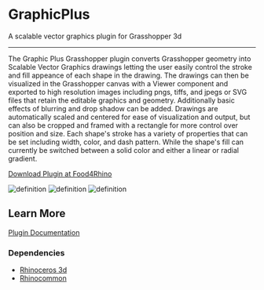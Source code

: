 # GraphicPlus
A scalable vector graphics plugin for Grasshopper 3d

---

The Graphic Plus Grasshopper plugin converts Grasshopper geometry into Scalable Vector Graphics drawings letting the user easily control the stroke and fill appeance of each shape in the drawing. The drawings can then be visualized in the Grasshopper canvas with a Viewer component and exported to high resolution images including pngs, tiffs, and jpegs or SVG files that retain the editable graphics and geometry. Additionally basic effects of blurring and drop shadow can be added. Drawings are automatically scaled and centered for ease of visualization and output, but can also be cropped and framed with a rectangle for more control over position and size. Each shape's stroke has a variety of properties that can be set including width, color, and dash pattern. While the shape's fill can currently be switched between a solid color and either a linear or radial gradient.

[Download Plugin at Food4Rhino](https://www.food4rhino.com/en/app/graphic)

![definition](https://user-images.githubusercontent.com/25797596/158474370-efc29a78-e9a9-4bc8-8037-5fdcd8d05802.png)
![definition](https://user-images.githubusercontent.com/25797596/158474375-292435f5-bb42-4f4b-b363-f0ed2de681a1.png)
![definition](https://user-images.githubusercontent.com/25797596/158474352-c4f6d6dc-27cf-4f5d-9dcc-8f3ab64325ca.png)

## Learn More

[Plugin Documentation](https://interopxyz.gitbook.io/graphic-plus/)

### Dependencies
 - [Rhinoceros 3d](https://www.rhino3d.com/)
 - [Rhinocommon](https://www.nuget.org/packages/RhinoCommon/5.12.50810.13095)
